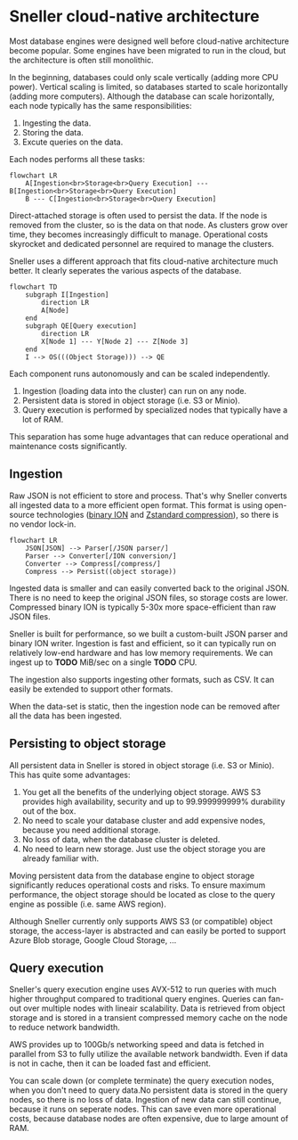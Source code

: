 # Sneller cloud-native architecture
Most database engines were designed well before cloud-native architecture become popular. Some engines have been migrated to run in the cloud, but the architecture is often still monolithic.

In the beginning, databases could only scale vertically (adding more CPU power). Vertical scaling is limited, so databases started to scale horizontally (adding more computers). Although the database can scale horizontally, each node typically has the same responsibilities:
1. Ingesting the data.
2. Storing the data.
3. Excute queries on the data.

Each nodes performs all these tasks:
```mermaid
flowchart LR
    A[Ingestion<br>Storage<br>Query Execution] --- B[Ingestion<br>Storage<br>Query Execution]
    B --- C[Ingestion<br>Storage<br>Query Execution]
```
Direct-attached storage is often used to persist the data. If the node is removed from the cluster, so is the data on that node. As clusters grow over time, they becomes increasingly difficult to manage. Operational costs skyrocket and dedicated personnel are required to manage the clusters.

Sneller uses a different approach that fits cloud-native architecture much better. It clearly seperates the various aspects of the database.
```mermaid
flowchart TD
    subgraph I[Ingestion]
        direction LR
        A[Node]
    end
    subgraph QE[Query execution]
        direction LR
        X[Node 1] --- Y[Node 2] --- Z[Node 3]
    end
    I --> OS(((Object Storage))) --> QE
```
Each component runs autonomously and can be scaled independently.
1. Ingestion (loading data into the cluster) can run on any node.
2. Persistent data is stored in object storage (i.e. S3 or Minio).
3. Query execution is performed by specialized nodes that typically have a lot of RAM.

This separation has some huge advantages that can reduce operational and maintenance costs significantly.

## Ingestion
Raw JSON is not efficient to store and process. That's why Sneller converts all ingested data to a more efficient open format. This format is using open-source technologies ([binary ION](https://amzn.github.io/ion-docs/docs/binary.html) and [Zstandard compression](https://facebook.github.io/zstd/)), so there is no vendor lock-in.

```mermaid
flowchart LR
    JSON[JSON] --> Parser[/JSON parser/] 
    Parser --> Converter[/ION conversion/]
    Converter --> Compress[/compress/]
    Compress --> Persist((object storage))
```

Ingested data is smaller and can easily converted back to the original JSON. There is no need to keep the original JSON files, so storage costs are lower. Compressed binary ION is typically 5-30x more space-efficient than raw JSON files.

Sneller is built for performance, so we built a custom-built JSON parser and binary ION writer. Ingestion is fast and efficient, so it can typically run on relatively low-end hardware and has low memory requirements. We can ingest up to **TODO** MiB/sec on a single **TODO** CPU.

The ingestion also supports ingesting other formats, such as CSV. It can easily be extended to support other formats.

When the data-set is static, then the ingestion node can be removed after all the data has been ingested.

## Persisting to object storage
All persistent data in Sneller is stored in object storage (i.e. S3 or Minio). This has quite some advantages:

1. You get all the benefits of the underlying object storage. AWS S3 provides high availability, security and up to 99.999999999% durability out of the box.
2. No need to scale your database cluster and add expensive nodes, because you need additional storage.
3. No loss of data, when the database cluster is deleted.
4. No need to learn new storage. Just use the object storage you are already familiar with.

Moving persistent data from the database engine to object storage significantly reduces operational costs and risks. To ensure maximum performance, the object storage should be located as close to the query engine as possible (i.e. same AWS region).

Although Sneller currently only supports AWS S3 (or compatible) object storage, the access-layer is abstracted and can easily be ported to support Azure Blob storage, Google Cloud Storage, ...

## Query execution
Sneller's query execution engine uses AVX-512 to run queries with much higher throughput compared to traditional query engines. Queries can fan-out over multiple nodes with lineair scalability. Data is retrieved from object storage and is stored in a transient compressed memory cache on the node to reduce network bandwidth.

AWS provides up to 100Gb/s networking speed and data is fetched in parallel from S3 to fully utilize the available network bandwidth. Even if data is not in cache, then it can be loaded fast and efficient.

You can scale down (or complete terminate) the query execution nodes, when you don't need to query data.No persistent data is stored in the query nodes, so there is no loss of data. Ingestion of new data can still continue, because it runs on seperate nodes. This can save even more operational costs, because database nodes are often expensive, due to large amount of RAM.